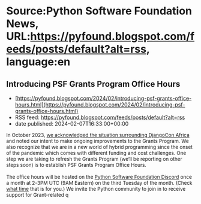 # Source:Python Software Foundation News, URL:https://pyfound.blogspot.com/feeds/posts/default?alt=rss, language:en

## Introducing PSF Grants Program Office Hours
 - [https://pyfound.blogspot.com/2024/02/introducing-psf-grants-office-hours.html](https://pyfound.blogspot.com/2024/02/introducing-psf-grants-office-hours.html)
 - RSS feed: https://pyfound.blogspot.com/feeds/posts/default?alt=rss
 - date published: 2024-02-07T16:33:00+00:00

<p><span style="font-size: small;">In October 2023, <a href="https://pyfound.blogspot.com/2023/10/september-october-board-votes.html" target="_blank">we acknowledged the situation surrounding DjangoCon Africa</a> and noted our intent to make ongoing improvements to the Grants Program. We also recognize that we are in a new world of hybrid programming since the onset of the pandemic which comes with different funding and cost challenges. One step we are taking to refresh the Grants Program (we’ll be reporting on other steps soon) is to establish PSF Grants Program Office Hours. <br /><br />The office hours will be hosted on the <a href="https://discord.gg/7rthGF3BBe" target="_blank">Python Software Foundation Discord</a> once a month at 2-3PM UTC (9AM Eastern) on the third Tuesday of the month. (Check <a href="https://dateful.com/time-zone-converter" target="_blank">what time</a> that is for you.) We invite the Python community to join in to receive support for Grant-related q


